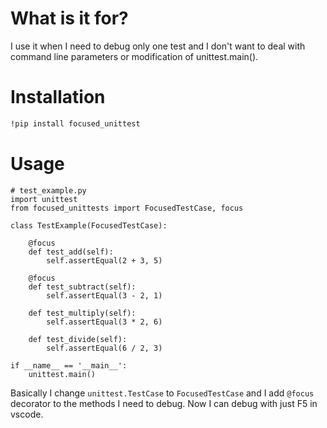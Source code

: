 # What is it for?

I use it when I need to debug only one test and I don't want to deal with command line parameters or modification of unittest.main().

# Installation

```bash
!pip install focused_unittest
```

# Usage

```
# test_example.py
import unittest
from focused_unittests import FocusedTestCase, focus

class TestExample(FocusedTestCase):

    @focus
    def test_add(self):
        self.assertEqual(2 + 3, 5)

    @focus
    def test_subtract(self):
        self.assertEqual(3 - 2, 1)

    def test_multiply(self):
        self.assertEqual(3 * 2, 6)

    def test_divide(self):
        self.assertEqual(6 / 2, 3)

if __name__ == '__main__':
    unittest.main()
```

Basically I change `unittest.TestCase` to `FocusedTestCase` and I add `@focus` decorator to the methods I need to debug. Now I can debug with just F5 in vscode.